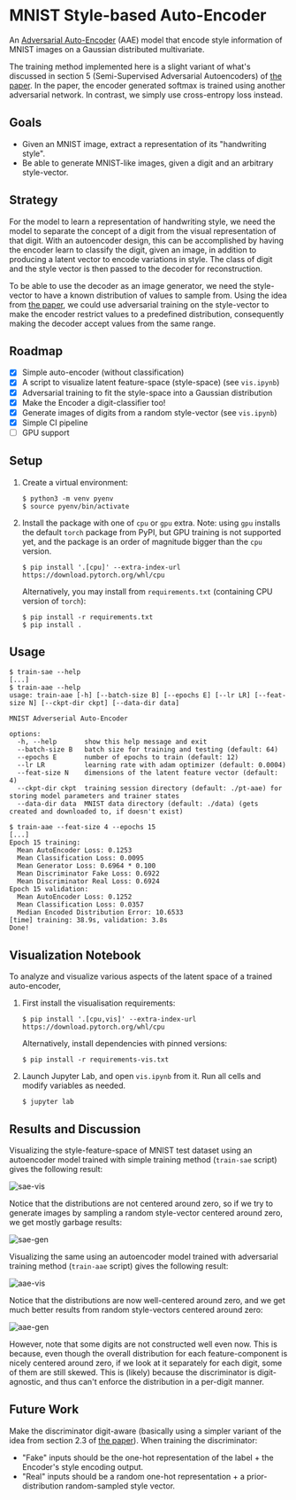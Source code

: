 # MNIST Style-based Auto-Encoder

An [Adversarial Auto-Encoder][aae] (AAE) model that encode style information of
MNIST images on a Gaussian distributed multivariate.

The training method implemented here is a slight variant of what's discussed in
section 5 (Semi-Supervised Adversarial Autoencoders) of [the paper][aae]. In the
paper, the encoder generated softmax is trained using another adversarial network.
In contrast, we simply use cross-entropy loss instead.

[aae]: https://arxiv.org/abs/1511.05644

## Goals

- Given an MNIST image, extract a representation of its "handwriting style".
- Be able to generate MNIST-like images, given a digit and an arbitrary style-vector.

## Strategy

For the model to learn a representation of handwriting style, we need the model to
separate the concept of a digit from the visual representation of that digit.
With an autoencoder design, this can be accomplished by having the encoder learn to
classify the digit, given an image, in addition to producing a latent vector to
encode variations in style. The class of digit and the style vector is then passed
to the decoder for reconstruction.

To be able to use the decoder as an image generator, we need the style-vector to
have a known distribution of values to sample from. Using the idea from [the paper][aae],
we could use adversarial training on the style-vector to make the encoder restrict
values to a predefined distribution, consequently making the decoder accept values
from the same range.

## Roadmap

- [x] Simple auto-encoder (without classification)
- [x] A script to visualize latent feature-space (style-space) (see `vis.ipynb`)
- [x] Adversarial training to fit the style-space into a Gaussian distribution
- [x] Make the Encoder a digit-classifier too!
- [x] Generate images of digits from a random style-vector (see `vis.ipynb`)
- [x] Simple CI pipeline
- [ ] GPU support

## Setup

1.  Create a virtual environment:

    ```
    $ python3 -m venv pyenv
    $ source pyenv/bin/activate
    ```

2.  Install the package with one of `cpu` or `gpu` extra.
    Note: using `gpu` installs the default `torch` package from PyPI, but GPU training is not supported yet, and the package is an order of magnitude bigger than the `cpu` version.

    ```
    $ pip install '.[cpu]' --extra-index-url https://download.pytorch.org/whl/cpu
    ```

    Alternatively, you may install from `requirements.txt` (containing CPU version of `torch`):

    ```
    $ pip install -r requirements.txt
    $ pip install .
    ```

## Usage

```
$ train-sae --help
[...]
$ train-aae --help
usage: train-aae [-h] [--batch-size B] [--epochs E] [--lr LR] [--feat-size N] [--ckpt-dir ckpt] [--data-dir data]

MNIST Adverserial Auto-Encoder

options:
  -h, --help       show this help message and exit
  --batch-size B   batch size for training and testing (default: 64)
  --epochs E       number of epochs to train (default: 12)
  --lr LR          learning rate with adam optimizer (default: 0.0004)
  --feat-size N    dimensions of the latent feature vector (default: 4)
  --ckpt-dir ckpt  training session directory (default: ./pt-aae) for storing model parameters and trainer states
  --data-dir data  MNIST data directory (default: ./data) (gets created and downloaded to, if doesn't exist)
```

```
$ train-aae --feat-size 4 --epochs 15
[...]
Epoch 15 training:
  Mean AutoEncoder Loss: 0.1253
  Mean Classification Loss: 0.0095
  Mean Generator Loss: 0.6964 * 0.100
  Mean Discriminator Fake Loss: 0.6922
  Mean Discriminator Real Loss: 0.6924
Epoch 15 validation:
  Mean AutoEncoder Loss: 0.1252
  Mean Classification Loss: 0.0357
  Median Encoded Distribution Error: 10.6533
[time] training: 38.9s, validation: 3.8s
Done!
```

## Visualization Notebook

To analyze and visualize various aspects of the latent space of a trained auto-encoder,

1.  First install the visualisation requirements:

    ```
    $ pip install '.[cpu,vis]' --extra-index-url https://download.pytorch.org/whl/cpu
    ```
    Alternatively, install dependencies with pinned versions:
    ```
    $ pip install -r requirements-vis.txt
    ```

2.  Launch Jupyter Lab, and open `vis.ipynb` from it. Run all cells and modify variables as needed.

    ```
    $ jupyter lab
    ```

## Results and Discussion

Visualizing the style-feature-space of MNIST test dataset using an autoencoder model trained with simple training method (`train-sae` script) gives the following result:

![sae-vis](https://github.com/johncf/mnist-style/assets/21051830/ff2d089b-6869-4a87-b343-942676597ee5)

Notice that the distributions are not centered around zero, so if we try to generate images by sampling a random style-vector centered around zero,
we get mostly garbage results:

![sae-gen](https://github.com/johncf/mnist-style/assets/21051830/c23d00b8-2e0a-46f0-8092-d03b230c23fe)

Visualizing the same using an autoencoder model trained with adversarial training method (`train-aae` script) gives the following result:

![aae-vis](https://github.com/johncf/mnist-style/assets/21051830/7db1b9fb-b7c3-4e0a-8d0e-f21b895bff53)

Notice that the distributions are now well-centered around zero, and we get much better results from random style-vectors centered around zero:

![aae-gen](https://github.com/johncf/mnist-style/assets/21051830/161a3208-bee2-40f8-a118-19c7f428248c)

However, note that some digits are not constructed well even now. This is because, even though the overall distribution for each feature-component is nicely centered around zero, if we look at it separately for each digit, some of them are still skewed. This is (likely) because the discriminator is digit-agnostic, and thus can't enforce the distribution in a per-digit manner.

## Future Work

Make the discriminator digit-aware (basically using a simpler variant of the idea from section 2.3 of [the paper][aae]).
When training the discriminator:
- "Fake" inputs should be the one-hot representation of the label + the Encoder's style encoding output.
- "Real" inputs should be a random one-hot representation + a prior-distribution random-sampled style vector.
